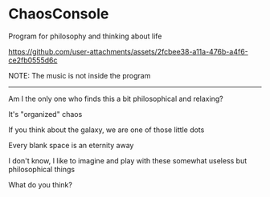 # ChaosConsole
 Program for philosophy and thinking about life


https://github.com/user-attachments/assets/2fcbee38-a11a-476b-a4f6-ce2fb0555d6c


NOTE: The music is not inside the program

<hr>

Am I the only one who finds this a bit philosophical and relaxing?

It's "organized" chaos

If you think about the galaxy, we are one of those little dots

Every blank space is an eternity away

I don't know, I like to imagine and play with these somewhat useless but philosophical things

What do you think?
